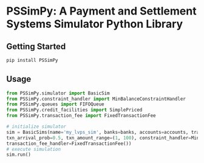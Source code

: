 # PSSimPy: A Payment and Settlement Systems Simulator Python Library

## Getting Started
```bash
pip install PSSimPy
```

## Usage

```python
from PSSimPy.simulator import BasicSim
from PSSimPy.constraint_handler import MinBalanceConstraintHandler
from PSSimPy.queues import FIFOQueue
from PSSimPy.credit_facilities import SimplePriced
from PSSimPy.transaction_fee import FixedTransactionFee

# initialize simulator
sim = BasicSims(name='my_lvps_sim', banks=banks, accounts=accounts, transactions=transactions, num_days=1, open_time='08:00', close_time='17:00', \
txn_arrival_prob=0.5, txn_amount_range=(1, 100), constraint_handler=MinBalanceConstraintHandler(), queue=FIFOQueue(), credit_facility=SimplePriced(), \
transaction_fee_handler=FixedTransactionFee())
# execute simulation
sim.run()
```
